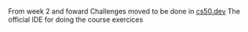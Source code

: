 From week 2 and foward
Challenges moved to be done in
[cs50.dev](cs50.dev)
The official IDE for doing the course exercices
